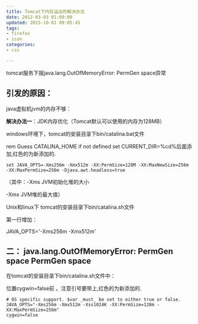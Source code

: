 ```yaml
---
title: Tomcat下内存溢出的解决办法
date: 2012-03-03 01:09:00
updated: 2015-10-01 09:05:45
tags: 
- firefox
- icon
categories: 
- css

---
```

tomcat服务下报java.lang.OutOfMemoryError: PermGen space异常

## 引发的原因：

java虚拟机jvm的内存不够：

**解决办法一**：JDK内存优化（Tomcat默认可以使用的内存为128MB）

windows环境下，tomcat的安装目录下bin/catalina.bat文件

rem Guess CATALINA_HOME if not defined
set CURRENT_DIR=%cd%后面添加,红色的为新添加的.

    set JAVA_OPTS=-Xms256m -Xmx512m -XX:PermSize=128M -XX:MaxNewSize=256m -XX:MaxPermSize=256m -Djava.awt.headless=true


<!--more-->


（其中：-Xms
JVM初始化堆的大小

-Xmx
JVM堆的最大值）

Unix和linux下 tomcat的安装目录下bin/catalina.sh文件

第一行增加：

JAVA_OPTS='-Xms256m -Xmx512m' 

## 二： java.lang.OutOfMemoryError: PermGen space PermGen space 

在tomcat的安装目录下bin/catalina.sh文件中：


位置cygwin=false前 。注意引号要带上,红色的为新添加的.
```
# OS specific support. $var _must_ be set to either true or false.
JAVA_OPTS="-Xms256m -Xmx512m -Xss1024K -XX:PermSize=128m -XX:MaxPermSize=256m"
cygwin=false
```